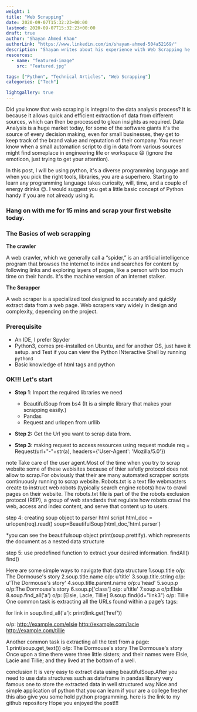 ```yaml
---
weight: 1
title: "Web Scrapping"
date: 2020-09-07T15:32:23+00:00
lastmod: 2020-09-07T15:32:23+00:00
draft: true
author: "Shayan Ahmed Khan"
authorLink: "https://www.linkedin.com/in/shayan-ahmed-504a52169/"
description: "Shayan writes about his experience with Web Scrapping he had"
resources:
  - name: "featured-image"
    src: "Featured.jpg"

tags: ["Python", "Technical Articles", "Web Scrapping"]
categories: ["Tech"]

lightgallery: true
---
```


Did you know that web scraping is integral to the data analysis process? It is because it allows quick and efficient extraction of data from different sources, which can then be processed to glean insights as required. Data Analysis is a huge market today, for some of the software giants it's the source of every decision making, even for small businesses, they get to keep track of the brand value and reputation of their company. You never know when a small automation script to dig in data from various sources might find someplace in engineering life or workspace :smile: (ignore the emoticon, just trying to get your attention).

In this post, I will be using python, it's a diverse programming language and when you pick the right tools, libraries, you are a superhero. Starting to learn any programming language takes curiosity, will, time, and a couple of energy drinks :wink:. I would suggest you get a little basic concept of Python handy if you are not already using it.

### Hang on with me for 15 mins and scrap your first website today.

### The Basics of web scrapping

**The crawler**

A web crawler, which we generally call a “spider,” is an artificial intelligence program that browses the internet to index and searches for content by following links and exploring layers of pages, like a person with too much time on their hands. It's the machine version of an internet stalker.

**The Scrapper**

A web scraper is a specialized tool designed to accurately and quickly extract data from a web page. Web scrapers vary widely in design and complexity, depending on the project.

### Prerequisite
- An IDE, I prefer Spyder
- Python3, comes pre-installed on Ubuntu, and for another OS, just have it setup. and Test if you can view the Python INteractive Shell by running `python3`
- Basic knowledge of html tags and python

### OK!!! Let's start
- **Step 1**: Import the required libraries we need
  - BeautifulSoup from bs4 (It is a simple library that makes your scrapping easily.)
  - Pandas
  - Request and urlopen from urllib

- **Step 2:** Get the Url you want to scrap data from.
- **Step 3**: making request to access resources using request module
req = Request(url+"-"+str(a), headers={'User-Agent': 'Mozilla/5.0'})


note
Take care of the user agent.Most of the time when you try to scrap website some of these webisites because of thier
safetly protocol does not allow to scrap.For obviously that their are many automated scrapper scripts continuously running to scrap website.
Robots.txt is a text file webmasters create to instruct web robots (typically search engine robots) how to crawl pages on their website. The robots.txt file is part of the the robots exclusion protocol (REP), a group of web standards that regulate how robots crawl the web, access and index content, and serve that content up to users.

step 4: creating soup object to parser html script
html_doc = urlopen(req).read()
soup=BeautifulSoup(html_doc,'html.parser')

*you can see the beautifulsoup object
print(soup.prettify).
which represents the document as a nested data structure

step 5: use predefined function to extract
your desired information.
findAll()
find()


Here are some simple ways to navigate that data structure
1.soup.title
o/p: The Dormouse's story
2.soup.title.name
o/p: u'title'
3.soup.title.string
o/p: u'The Dormouse's story'
4.soup.title.parent.name
o/p:u'head'
5.soup.p
o/p:The Dormouse's story
6.soup.p['class']
o/p: u'title'
7.soup.a
o/p:Elsie
8.soup.find_all('a')
o/p: [Elsie,
Lacie,
Tillie]
9.soup.find(id="link3")
o/p: Tillie
One common task is extracting all the URLs found within a page’s  tags:

for link in soup.find_all('a'):
print(link.get('href'))

o/p:  http://example.com/elsie
http://example.com/lacie
http://example.com/tillie

Another common task is extracting all the text from a page:
1.print(soup.get_text())
o/p:
The Dormouse's story
The Dormouse's story
Once upon a time there were three little sisters; and their names were
Elsie,
Lacie and
Tillie;
and they lived at the bottom of a well.

conclusion
It is very easy to extract data using beautifulSoup.After you need to use data structures such as dataframe in pandas library very famous one to store the extracted data in well structured way.Nice and simple application of python that you can learn if your are a college fresher this also give you some hold python programming.
here is the link to my github repository
Hope you enjoyed the post!!!


